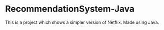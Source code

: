 # RecommendationSystem-Java
This is a project which shows a simpler version of Netflix.
Made using Java.

